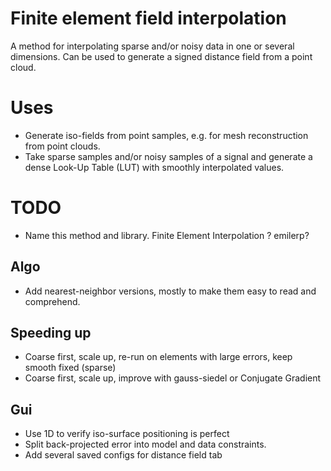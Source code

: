 # Finite element field interpolation
A method for interpolating sparse and/or noisy data in one or several dimensions.
Can be used to generate a signed distance field from a point cloud.

# Uses
* Generate iso-fields from point samples, e.g. for mesh reconstruction from point clouds.
* Take sparse samples and/or noisy samples of a signal and generate a dense Look-Up Table (LUT) with smoothly interpolated values.

# TODO
* Name this method and library. Finite Element Interpolation ? emilerp?

## Algo
* Add nearest-neighbor versions, mostly to make them easy to read and comprehend.

## Speeding up
* Coarse first, scale up, re-run on elements with large errors, keep smooth fixed (sparse)
* Coarse first, scale up, improve with gauss-siedel or Conjugate Gradient

## Gui
* Use 1D to verify iso-surface positioning is perfect
* Split back-projected error into model and data constraints.
* Add several saved configs for distance field tab
